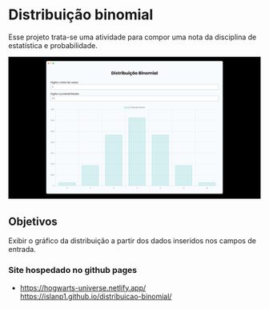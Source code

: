 # Distribuição binomial

Esse projeto trata-se uma atividade para compor uma nota da disciplina de estatística e probabilidade.

![DistribuicaoBinomial](./img/distribuicao.png)

## Objetivos

Exibir o gráfico da distribuição a partir dos dados inseridos nos campos de entrada.

### Site hospedado no github pages
- [https://hogwarts-universe.netlify.app/ ](https://islanp1.github.io/distribuicao-binomial/)https://islanp1.github.io/distribuicao-binomial/   
